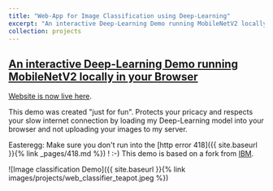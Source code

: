 ```yaml
---
title: "Web-App for Image Classification using Deep-Learning"
excerpt: "An interactive Deep-Learning Demo running MobileNetV2 locally in your browser"
collection: projects
---
```


## [An interactive Deep-Learning Demo running MobileNetV2 locally in your Browser](https://michaelfeil.eu/web-tfjs/)

[Website is now live here](https://michaelfeil.eu/web-tfjs/).

This demo was created "just for fun". Protects your pricacy and respects your slow internet connection by loading my Deep-Learning model into your browser and not uploading your images to my server.

Easteregg: Make sure you don't run into the [http error 418]({{ site.baseurl }}{% link _pages/418.md %}) ! :-)
This demo is based on a fork from [IBM](https://github.com/IBM/tfjs-web-app).

![Image classification Demo]({{ site.baseurl }}{% link images/projects/web_classifier_teapot.jpeg %}) 
